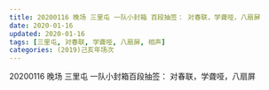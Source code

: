 ```yaml
---
title: 20200116 晚场 三里屯 一队小封箱 百段抽签： 对春联，学聋哑，八扇屏
date: 2020-01-16
updated: 2020-01-16
tags: [三里屯, 对春联, 学聋哑, 八扇屏, 相声]
categories: (2019)己亥年场次
---
```

20200116 晚场 三里屯 一队小封箱百段抽签： 对春联，学聋哑，八扇屏